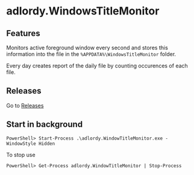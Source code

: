 # adlordy.WindowsTitleMonitor

## Features
Monitors active foreground window every second and stores this information into the file in the `%APPDATA%\WindowsTitleMonitor` folder.

Every day creates report of the daily file by counting occurences of each file.


## Releases
Go to [Releases](https://github.com/adlordy/adlordy.WindowsTitleMonitor/releases)

## Start in background

`PowerShell> Start-Process .\adlordy.WindowTitleMonitor.exe -WindowStyle Hidden`

To stop use 

`PowerShell> Get-Process adlordy.WindowTitleMonitor | Stop-Process`

